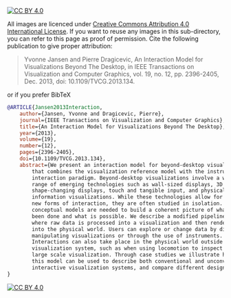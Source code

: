 [![CC BY 4.0][cc-by-shield]][cc-by]

[cc-by]: http://creativecommons.org/licenses/by/4.0/
[cc-by-image]: https://i.creativecommons.org/l/by/4.0/88x31.png
[cc-by-shield]: https://img.shields.io/badge/License-CC%20BY%204.0-lightgrey.svg

All images are licenced under [Creative Commons Attribution 4.0 International License][cc-by]. If you want to reuse any images in this sub-directory, you can refer to this page as proof of permission. Cite the following publication to give proper attribution:

> Yvonne Jansen and Pierre Dragicevic, An Interaction Model for Visualizations Beyond The Desktop, in IEEE Transactions on Visualization and Computer Graphics, vol. 19, no. 12, pp. 2396-2405, Dec. 2013, doi: 10.1109/TVCG.2013.134.

or if you prefer BibTeX

```bibtex
@ARTICLE{Jansen2013Interaction,  
	author={Jansen, Yvonne and Dragicevic, Pierre},  
	journal={IEEE Transactions on Visualization and Computer Graphics},   
	title={An Interaction Model for Visualizations Beyond The Desktop},   
	year={2013},  
	volume={19},  
	number={12},  
	pages={2396-2405},  
	doi={10.1109/TVCG.2013.134},
	abstract={We present an interaction model for beyond-desktop visualizations 
		that combines the visualization reference model with the instrumental 
		interaction paradigm. Beyond-desktop visualizations involve a wide 
		range of emerging technologies such as wall-sized displays, 3D and 
		shape-changing displays, touch and tangible input, and physical
		information visualizations. While these technologies allow for 
		new forms of interaction, they are often studied in isolation. New 
		conceptual models are needed to build a coherent picture of what has 
		been done and what is possible. We describe a modified pipeline model 
		where raw data is processed into a visualization and then rendered 
		into the physical world. Users can explore or change data by directly 
		manipulating visualizations or through the use of instruments. 
		Interactions can also take place in the physical world outside the 
		visualization system, such as when using locomotion to inspect a 
		large scale visualization. Through case studies we illustrate how 
		this model can be used to describe both conventional and unconventional 
		interactive visualization systems, and compare different design alternatives.}
}
```

[![CC BY 4.0][cc-by-image]][cc-by]
